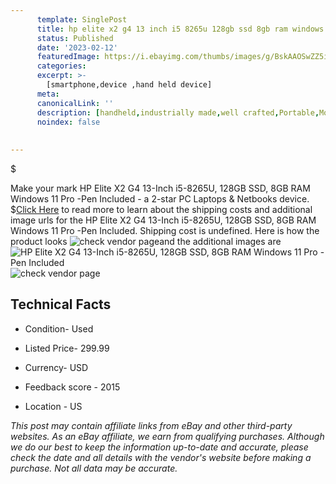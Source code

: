 ```yaml
---
      template: SinglePost
      title: hp elite x2 g4 13 inch i5 8265u 128gb ssd 8gb ram windows 11 pro pen included
      status: Published
      date: '2023-02-12'
      featuredImage: https://i.ebayimg.com/thumbs/images/g/BskAAOSwZZ5isT3C/s-l225.jpg
      categories: 
      excerpt: >-
        [smartphone,device ,hand held device]
      meta:
      canonicalLink: ''
      description: [handheld,industrially made,well crafted,Portable,Mobile,Compact,Convenient,Lightweight,Maneuverable,Man-portable,Miniature,Carriable,Hand-held,Light,Holdable,Transportable,Mobile device,Pocket-sized,On-the-go,Wireless,Cordless,Compact size,Convenient size, smartphone,device ,hand held device]
      noindex: false
      
        
---
```

$

Make your mark HP Elite X2 G4 13-Inch i5-8265U, 128GB SSD, 8GB RAM Windows 11 Pro -Pen Included - a 2-star PC Laptops & Netbooks device.
$[Click Here](https://www.ebay.com/itm/225147543227?hash=item346bd6debb%3Ag%3ABskAAOSwZZ5isT3C&amdata=enc%3AAQAHAAAA4BBwivOMVjkzRaOHMjOPNSO5PgCITfztP1uwD6E2WFWTyycBxwXYeK5j4XHUdP8jK9YL9sCDfkOdHjxah%2FwWH916k5JCY82czrY%2FMA%2FWO6AnNRWYny65ZVXsSOhJxkoXfABe2q4GHtub34RaOD7SiJdkywu%2FtYwD9ftHhMXqxkjDD6Wd7x0LGcZLvNuKtKTxtj%2F4dEhdOUCdBCiODhcEnKfLpqzuKe4YBppkTFSIdNgY653OOPlZMLWPanXUmV5VcrkvhZ12klMeZRxVE%2FWIiv9hR54AQvEcYM69NMGXcE6n&mkevt=1&mkcid=1&mkrid=711-53200-19255-0&campid=%253CePNCampaignId%253E&customid=%253CreferenceId%253E&toolid=10049) to read more to learn about the shipping costs and additional image urls for the HP Elite X2 G4 13-Inch i5-8265U, 128GB SSD, 8GB RAM Windows 11 Pro -Pen Included. Shipping cost is undefined. Here is how the product looks ![check vendor page](https://i.ebayimg.com/thumbs/images/g/BskAAOSwZZ5isT3C/s-l225.jpg)and the additional images are![HP Elite X2 G4 13-Inch i5-8265U, 128GB SSD, 8GB RAM Windows 11 Pro -Pen Included](https://i.ebayimg.com/images/g/BskAAOSwZZ5isT3C/s-l1600.jpg)![check vendor page](https://origin-galleryplus.ebayimg.com/ws/web/225147543227_2_0_1/225x225.jpg,https://origin-galleryplus.ebayimg.com/ws/web/225147543227_3_0_1/225x225.jpg,https://origin-galleryplus.ebayimg.com/ws/web/225147543227_4_0_1/225x225.jpg,https://origin-galleryplus.ebayimg.com/ws/web/225147543227_5_0_1/225x225.jpg,https://origin-galleryplus.ebayimg.com/ws/web/225147543227_6_0_1/225x225.jpg)



 ## Technical Facts 



     
      

 - Condition- Used 


      

 - Listed Price- 299.99 


      

 - Currency- USD 


      

 - Feedback score - 2015 


      

 - Location - US 


      
      

 *_This post may contain affiliate links from eBay and other third-party websites. As an eBay affiliate, we earn from qualifying purchases. Although we do our best to keep the information up-to-date and accurate, please check the date and all details with the vendor's website before making a purchase. Not all data may be accurate._*






